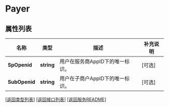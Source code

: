 # Payer

## 属性列表

名称 | 类型 | 描述 | 补充说明
------------ | ------------- | ------------- | -------------
**SpOpenid** | **string** | 用户在服务商AppID下的唯一标识。  | [可选] 
**SubOpenid** | **string** | 用户在子商户AppID下的唯一标识。  | [可选] 

[\[返回类型列表\]](README.md#类型列表)
[\[返回接口列表\]](README.md#接口列表)
[\[返回服务README\]](README.md)


